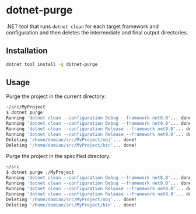 # dotnet-purge

.NET tool that runs `dotnet clean` for each target framework and configuration and then deletes the intermediate and final output directories.

## Installation

```bash
dotnet tool install -g dotnet-purge
```

## Usage

Purge the project in the current directory:

```bash
~/src/MyProject
$ dotnet purge
Running 'dotnet clean --configuration Debug --framework net8.0'... done!
Running 'dotnet clean --configuration Debug --framework net9.0'... done!
Running 'dotnet clean --configuration Release --framework net8.0'... done!
Running 'dotnet clean --configuration Release --framework net9.0'... done!
Deleting '/home/damian/src/MyProject/obj'... done!
Deleting '/home/damian/src/MyProject/bin'... done!
```

Purge the project in the specified directory:

```bash
~/src
$ dotnet purge ./MyProject
Running 'dotnet clean --configuration Debug --framework net8.0'... done!
Running 'dotnet clean --configuration Debug --framework net9.0'... done!
Running 'dotnet clean --configuration Release --framework net8.0'... done!
Running 'dotnet clean --configuration Release --framework net9.0'... done!
Deleting '/home/damian/src/MyProject/obj'... done!
Deleting '/home/damian/src/MyProject/bin'... done!
```
